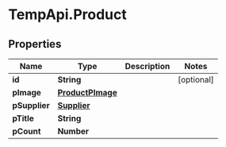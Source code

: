 # TempApi.Product

## Properties

Name | Type | Description | Notes
------------ | ------------- | ------------- | -------------
**id** | **String** |  | [optional] 
**pImage** | [**ProductPImage**](ProductPImage.md) |  | 
**pSupplier** | [**Supplier**](Supplier.md) |  | 
**pTitle** | **String** |  | 
**pCount** | **Number** |  | 


